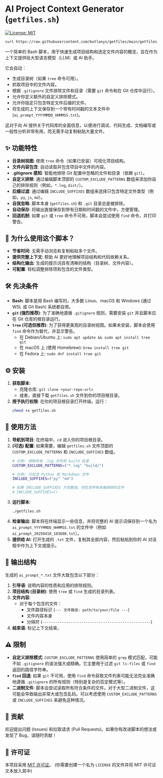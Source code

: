 # AI Project Context Generator (`getfiles.sh`)

[![License: MIT](https://img.shields.io/badge/License-MIT-yellow.svg)](https://opensource.org/licenses/MIT)

```bash
curl https://raw.githubusercontent.com/butlanys/getfiles/main/getfiles.sh | bash
```

一个简单的 Bash 脚本，用于快速生成项目结构和选定文件内容的概览，旨在作为上下文提供给大型语言模型（LLM）或 AI 助手。

它会自动：

*   生成目录树（如果 `tree` 命令可用）。
*   抓取项目中的文件内容。
*   根据 `.gitignore` 文件排除文件和目录（需要 `git` 命令和在 Git 仓库中运行）。
*   允许你定义额外的自定义排除模式。
*   允许你指定只包含特定文件后缀的文件。
*   将生成的上下文保存到一个带有时间戳的文本文件中 (`ai_prompt_YYYYMMDD_HHMMSS.txt`)。

这对于向 AI 提供关于代码库的全面信息，以便进行调试、代码生成、文档编写或一般性分析非常有用，而无需手动复制粘贴大量文件。

## ✨ 功能特性

*   **目录树视图**: 使用 `tree` 命令（如果已安装）可视化项目结构。
*   **文件内容包含**: 自动读取并包含项目中文件的内容。
*   **.gitignore 感知**: 智能地排除 Git 配置中忽略的文件和目录（依赖 `git`）。
*   **自定义排除**: 通过编辑脚本顶部的 `CUSTOM_EXCLUDE_PATTERNS` 数组来添加你自己的排除规则（例如，`*.log`, `dist/`）。
*   **后缀过滤**: 通过编辑 `INCLUDE_SUFFIXES` 数组来选择只包含特定文件类型（例如，`py`, `js`, `md`）。
*   **自我忽略**: 脚本本身 (`getfiles.sh`) 和 `.git` 目录总是被排除。
*   **自动保存**: 将输出直接保存到带有日期和时间戳的文件中，方便管理。
*   **回退机制**: 如果 `git` 或 `tree` 命令不可用，脚本会尝试使用 `find` 命令，并打印警告。

## 🚀 为什么使用这个脚本？

*   **节省时间**: 无需手动浏览和复制粘贴多个文件。
*   **提供完整上下文**: 帮助 AI 更好地理解项目结构和代码依赖关系。
*   **结构化输出**: 生成的提示词具有清晰的结构（目录树、文件内容）。
*   **可配置**: 轻松调整排除项和包含的文件类型。

## 🛠️ 先决条件

*   **Bash**: 脚本是用 Bash 编写的，大多数 Linux、macOS 和 Windows (通过 WSL 或 Git Bash) 系统都自带。
*   **`git` (强烈推荐)**: 为了准确地遵循 `.gitignore` 规则，需要安装 `git` 并且脚本应在 Git 仓库的根目录运行。
*   **`tree` (可选但推荐)**: 为了获得更美观的目录树视图。如果未安装，脚本会使用 `find` 命令作为替代，并显示警告。
    *   在 Debian/Ubuntu 上: `sudo apt update && sudo apt install tree git`
    *   在 macOS 上 (使用 Homebrew): `brew install tree git`
    *   在 Fedora 上: `sudo dnf install tree git`

## ⚙️ 安装

1.  **获取脚本**:
    *   克隆仓库: `git clone <your-repo-url>`
    *   或者，直接下载 `getfiles.sh` 文件到你的项目根目录。
2.  **授予执行权限**: 在你的项目根目录打开终端，运行：
    ```bash
    chmod +x getfiles.sh
    ```

## 📝 使用方法

1.  **导航到项目**: 在终端中，`cd` 进入你的项目根目录。
2.  **(可选) 配置**: 如果需要，编辑 `getfiles.sh` 文件顶部的 `CUSTOM_EXCLUDE_PATTERNS` 和 `INCLUDE_SUFFIXES` 数组。
    ```bash
    # 示例: 排除所有 .log 文件和 build 目录
    CUSTOM_EXCLUDE_PATTERNS=("*.log" "build/")

    # 示例: 只包含 Python 和 Markdown 文件
    INCLUDE_SUFFIXES=("py" "md")

    # 如果 INCLUDE_SUFFIXES 为空数组，则包含所有未被排除的文件
    # INCLUDE_SUFFIXES=()
    ```
3.  **运行脚本**:
    ```bash
    ./getfiles.sh
    ```
4.  **检查输出**: 脚本将在终端显示一些信息，并将完整的 AI 提示词保存到一个名为 `ai_prompt_YYYYMMDD_HHMMSS.txt` 的文件中（例如 `ai_prompt_20250410_103600.txt`）。
5.  **提供给 AI**: 打开生成的 `.txt` 文件，复制其全部内容，然后粘贴到你的 AI 对话框中作为上下文或提示。

## 📄 输出结构

生成的 `ai_prompt_*.txt` 文件大致包含以下部分：

1.  **引导语**: 说明内容的性质和应用的排除规则。
2.  **项目结构 (目录树)**: 使用 `tree` 或 `find` 生成的目录列表。
3.  **文件内容**:
    *   对于每个包含的文件：
        *   文件路径标识 (`--- 文件路径: path/to/your/file ---`)
        *   文件内容本身
        *   分隔符 (`--------------------------------------------------`)
4.  **结束语**: 标记上下文结束。

## ⚠️ 限制

*   **自定义排除模式**: `CUSTOM_EXCLUDE_PATTERNS` 使用简单的 `grep` 模式匹配，可能不如 `.gitignore` 的语法强大或精确。它主要用于过滤 `git ls-files` 或 `find` 返回的路径字符串。
*   **`find` 回退**: 如果 `git` 不可用，使用 `find` 命令获取文件列表可能无法完全准确地遵循 `.gitignore` 的所有规则（特别是复杂的否定模式等）。
*   **二进制文件**: 脚本会尝试读取所有符合条件的文件。对于大型二进制文件，这可能会导致输出非常大或包含乱码。可以考虑使用 `CUSTOM_EXCLUDE_PATTERNS` 或 `INCLUDE_SUFFIXES` 来避免这种情况。

## 🤝 贡献

欢迎提出问题 (Issues) 和拉取请求 (Pull Requests)。如果你有改进脚本的想法或发现了 Bug，请随时贡献！

## 📜 许可证

本项目采用 [MIT 许可证](LICENSE)。 (你需要创建一个名为 `LICENSE` 的文件并将 MIT 许可证文本放入其中)
